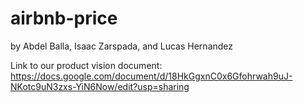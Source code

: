 # airbnb-price
by Abdel Balla, Isaac Zarspada, and Lucas Hernandez

Link to our product vision document: https://docs.google.com/document/d/18HkGgxnC0x6Gfohrwah9uJ-NKotc9uN3zxs-YiN6Now/edit?usp=sharing
